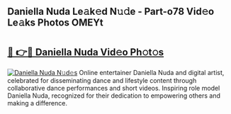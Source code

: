 ## Daniella Nuda Le𝚊k𝚎d N𝚞𝚍e - Part-o78 Vid𝚎o Le𝚊ks Photos OMEYt

# <h2><a href="http://fbffgv.evod.top/?m=Daniella+Nuda">🔗 👉🔴 Daniella Nuda Vid𝚎o Ph𝚘t𝚘s</a></h2>

[![Daniella Nuda N𝚞d𝚎s](https://i.imgur.com/8V9OHl7.gif)](http://fbffgv.evod.top/?m=Daniella+Nuda)
Online entertainer Daniella Nuda and digital artist, celebrated for disseminating dance and lifestyle content through collaborative dance performances and short videos. Inspiring role model Daniella Nuda, recognized for their dedication to empowering others and making a difference. 
